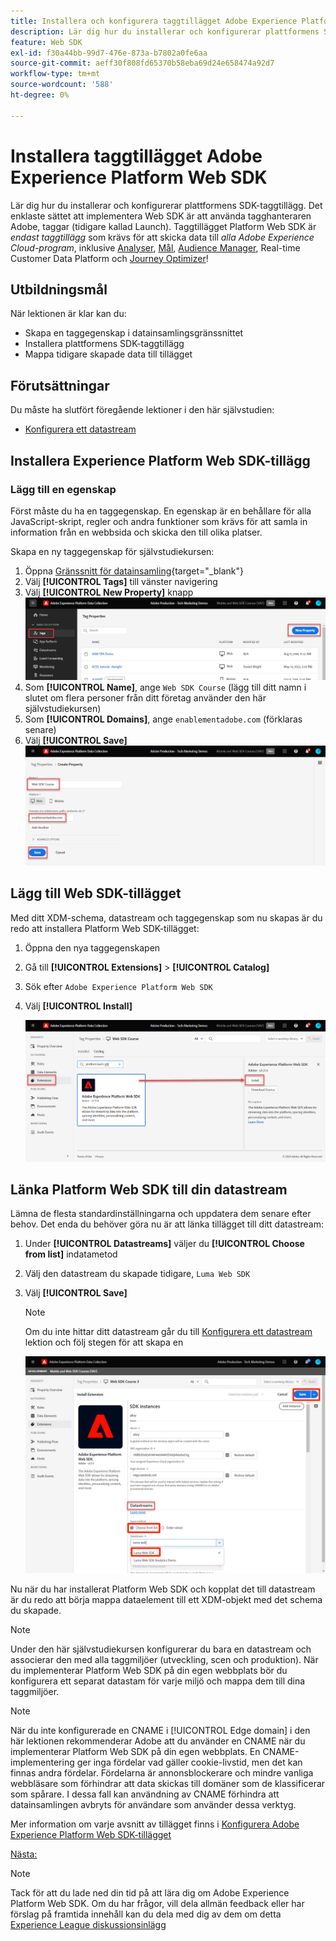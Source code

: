 ```yaml
---
title: Installera och konfigurera taggtillägget Adobe Experience Platform Web SDK
description: Lär dig hur du installerar och konfigurerar plattformens SDK-taggtillägg i gränssnittet för datainsamling. Den här lektionen ingår i självstudiekursen Implementera Adobe Experience Cloud med Web SDK.
feature: Web SDK
exl-id: f30a44bb-99d7-476e-873a-b7802a0fe6aa
source-git-commit: aeff30f808fd65370b58eba69d24e658474a92d7
workflow-type: tm+mt
source-wordcount: '588'
ht-degree: 0%

---
```


# Installera taggtillägget Adobe Experience Platform Web SDK

Lär dig hur du installerar och konfigurerar plattformens SDK-taggtillägg. Det enklaste sättet att implementera Web SDK är att använda tagghanteraren Adobe, taggar (tidigare kallad Launch). Taggtillägget Platform Web SDK är _endast taggtillägg_ som krävs för att skicka data till _alla Adobe Experience Cloud-program_, inklusive [Analyser](setup-analytics.md), [Mål](setup-target.md), [Audience Manager](setup-audience-manager.md), Real-time Customer Data Platform och [Journey Optimizer](setup-web-channel.md)!

## Utbildningsmål

När lektionen är klar kan du:

* Skapa en taggegenskap i datainsamlingsgränssnittet
* Installera plattformens SDK-taggtillägg
* Mappa tidigare skapade data till tillägget

## Förutsättningar

Du måste ha slutfört föregående lektioner i den här självstudien:

* [Konfigurera ett datastream](configure-datastream.md)

## Installera Experience Platform Web SDK-tillägg

### Lägg till en egenskap

Först måste du ha en taggegenskap. En egenskap är en behållare för alla JavaScript-skript, regler och andra funktioner som krävs för att samla in information från en webbsida och skicka den till olika platser.

Skapa en ny taggegenskap för självstudiekursen:

1. Öppna [Gränssnitt för datainsamling](https://launch.adobe.com/){target="_blank"}
1. Välj **[!UICONTROL Tags]** till vänster navigering
1. Välj **[!UICONTROL New Property]** knapp
   ![Lägg till en ny egenskap](assets/websdk-property-addNewProperty.png)
1. Som **[!UICONTROL Name]**, ange `Web SDK Course` (lägg till ditt namn i slutet om flera personer från ditt företag använder den här självstudiekursen)
1. Som **[!UICONTROL Domains]**, ange `enablementadobe.com` (förklaras senare)
1. Välj **[!UICONTROL Save]**
   ![Egenskapsinformation](assets/websdk-property-propertyDetails.png)

## Lägg till Web SDK-tillägget

Med ditt XDM-schema, datastream och taggegenskap som nu skapas är du redo att installera Platform Web SDK-tillägget:

1. Öppna den nya taggegenskapen
1. Gå till **[!UICONTROL Extensions]** > **[!UICONTROL Catalog]**
1. Sök efter `Adobe Experience Platform Web SDK`
1. Välj **[!UICONTROL Install]**

   ![Installera SDK-tillägg för webben](assets/extension-platform-web-sdk.png)


## Länka Platform Web SDK till din datastream

Lämna de flesta standardinställningarna och uppdatera dem senare efter behov. Det enda du behöver göra nu är att länka tillägget till ditt datastream:

1. Under **[!UICONTROL Datastreams]** väljer du **[!UICONTROL Choose from list]** indatametod
1. Välj den datastream du skapade tidigare, `Luma Web SDK`
1. Välj **[!UICONTROL Save]**

   >[!NOTE]
   >
   > Om du inte hittar ditt datastream går du till [Konfigurera ett datastream](configure-datastream.md) lektion och följ stegen för att skapa en

   ![Val av datastam](assets/extension-luma-web-sdk-datastream-extension.png)

Nu när du har installerat Platform Web SDK och kopplat det till datastream är du redo att börja mappa dataelement till ett XDM-objekt med det schema du skapade.

>[!NOTE]
>
>Under den här självstudiekursen konfigurerar du bara en datastream och associerar den med alla taggmiljöer (utveckling, scen och produktion). När du implementerar Platform Web SDK på din egen webbplats bör du konfigurera ett separat datastam för varje miljö och mappa dem till dina taggmiljöer.

>[!NOTE]
>
>När du inte konfigurerade en CNAME i [!UICONTROL Edge domain] i den här lektionen rekommenderar Adobe att du använder en CNAME när du implementerar Platform Web SDK på din egen webbplats. En CNAME-implementering ger inga fördelar vad gäller cookie-livstid, men det kan finnas andra fördelar. Fördelarna är annonsblockerare och mindre vanliga webbläsare som förhindrar att data skickas till domäner som de klassificerar som spårare. I dessa fall kan användning av CNAME förhindra att datainsamlingen avbryts för användare som använder dessa verktyg.

Mer information om varje avsnitt av tillägget finns i [Konfigurera Adobe Experience Platform Web SDK-tillägget](https://experienceleague.adobe.com/en/docs/experience-platform/edge/extension/web-sdk-extension-configuration)



[Nästa: ](create-data-elements.md)

>[!NOTE]
>
>Tack för att du lade ned din tid på att lära dig om Adobe Experience Platform Web SDK. Om du har frågor, vill dela allmän feedback eller har förslag på framtida innehåll kan du dela med dig av dem om detta [Experience League diskussionsinlägg](https://experienceleaguecommunities.adobe.com/t5/adobe-experience-platform-launch/tutorial-discussion-implement-adobe-experience-cloud-with-web/td-p/444996)
